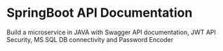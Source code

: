 # SpringBoot API Documentation
Build a microservice in JAVA with Swagger API documentation, JWT API Security, MS SQL DB connectivity and Password Encoder
